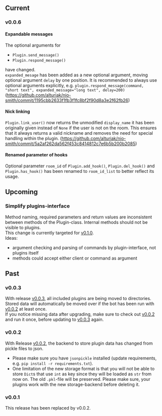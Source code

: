 ## Current
### v0.0.6
#### Expandable messages
The optional arguments for
- `Plugin.send_message()`
- `Plugin.respond_message()`

have changed.  
`expanded_mesage` has been added as a new optional argument, moving optional argument `delay` by one 
  position. It is recommended to always use optional arguments explicitly, e.g. `plugin.respond_message(command, 
  "short text", expanded_message="long text", delay=200)` (https://github.com/alturiak/nio-smith/commit/1195cbb2633f1fb3f1fc8bf2f90d8a3e2f62fb26)

#### Nick linking
`Plugin.link_user()` now returns the unmodified `display_name` it has been originally given instead of `None` if the 
user is not on the room. This ensures that it always returns a valid nickname and removes the need for special 
handling within the plugin. (https://github.com/alturiak/nio-smith/commit/5a2af262da562f453c8414812c7e6b5b200b2085)

#### Renamed parameter of hooks
Optional parameter `room_id` of `Plugin.add_hook()`, `Plugin.del_hook()` and `Plugin.has_hook()` has been renamed to `room_id_list` to better reflect its usage.

## Upcoming
### Simplify plugins-interface
Method naming, required parameters and return values are inconsistent between methods of the Plugin-class. Internal 
methods should not be visible to plugins.  
This change is currently targeted for [v0.1.0](https://github.com/alturiak/nio-smith/milestone/3).  
Ideas:  
- argument checking and parsing of commands by plugin-interface, not plugins itself
- methods could accept either client or command as argument

## Past
### v0.0.3
With release [v0.0.3](https://github.com/alturiak/nio-smith/releases/tag/v0.0.3), all included plugins are being 
moved to directories. Stored data will automatically be moved over if the bot has been run with
[v0.0.2](https://github.com/alturiak/nio-smith/releases/tag/v0.0.2) at least once.  
If you notice missing data after upgrading, make sure to check out
[v0.0.2](https://github.com/alturiak/nio-smith/releases/tag/v0.0.2) and run it once, before updating to
[v0.0.3](https://github.com/alturiak/nio-smith/releases/tag/v0.0.3) again.

### v0.0.2
With Release [v0.0.2](https://github.com/alturiak/nio-smith/releases/tag/v0.0.2), the backend to store plugin data has 
changed from pickle files to json. 
- Please make sure you have `jsonpickle` installed (update requirements, e.g. `pip install -r requirements.txt`).
- One limitation of the new storage format is that you will not be able to store `Dict`s that use `int` as key since 
they will be loaded as `str` from now on. The old `.pkl`-file will be preserved. Please make sure, your plugins work 
with the new storage-backend before deleting it. 
  
### v0.0.1
This release has been replaced by v0.0.2.